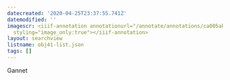 ```yaml
---
datecreated: '2020-04-25T23:37:55.741Z'
datemodified: ''
imagescr: <iiif-annotation annotationurl="/annotate/annotations/ca005aba-874d-11ea-9650-5254008afee6.json"
  styling="image_only:true"></iiif-annotation>
layout: searchview
listname: obj41-list.json
tags: []
---
```

Gannet